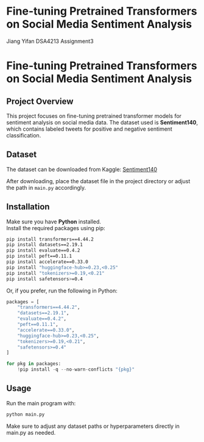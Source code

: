 # Fine-tuning Pretrained Transformers on Social Media Sentiment Analysis
Jiang Yifan DSA4213 Assignment3

# Fine-tuning Pretrained Transformers on Social Media Sentiment Analysis

## Project Overview
This project focuses on fine-tuning pretrained transformer models for sentiment analysis on social media data. The dataset used is **Sentiment140**, which contains labeled tweets for positive and negative sentiment classification.

## Dataset
The dataset can be downloaded from Kaggle: [Sentiment140](https://www.kaggle.com/datasets/kazanova/sentiment140)

After downloading, place the dataset file in the project directory or adjust the path in `main.py` accordingly.

## Installation

Make sure you have **Python** installed.  
Install the required packages using pip:

```bash
pip install transformers==4.44.2
pip install datasets==2.19.1
pip install evaluate==0.4.2
pip install peft==0.11.1
pip install accelerate==0.33.0
pip install "huggingface-hub>=0.23,<0.25"
pip install "tokenizers>=0.19,<0.21"
pip install safetensors>=0.4
```
Or, if you prefer, run the following in Python:
```Python
packages = [
    "transformers==4.44.2",
    "datasets==2.19.1",
    "evaluate==0.4.2",
    "peft==0.11.1",
    "accelerate==0.33.0",
    "huggingface-hub>=0.23,<0.25",
    "tokenizers>=0.19,<0.21",
    "safetensors>=0.4"
]

for pkg in packages:
    !pip install -q --no-warn-conflicts "{pkg}"
```

## Usage

Run the main program with:

```bash
python main.py
```

Make sure to adjust any dataset paths or hyperparameters directly in main.py as needed.
